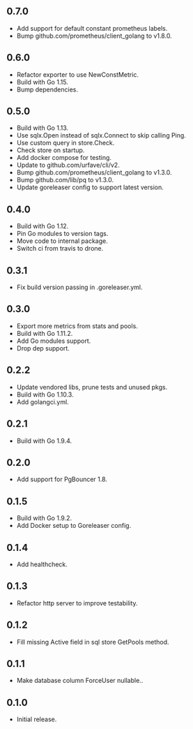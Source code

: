 ## 0.7.0

* Add support for default constant prometheus labels.
* Bump github.com/prometheus/client_golang to v1.8.0.

## 0.6.0

* Refactor exporter to use NewConstMetric.
* Build with Go 1.15.
* Bump dependencies.

## 0.5.0

* Build with Go 1.13.
* Use sqlx.Open instead of sqlx.Connect to skip calling Ping.
* Use custom query in store.Check.
* Check store on startup.
* Add docker compose for testing.
* Update to github.com/urfave/cli/v2.
* Bump github.com/prometheus/client_golang to v1.3.0. 
* Bump github.com/lib/pq to v1.3.0.
* Update goreleaser config to support latest version.

## 0.4.0

* Build with Go 1.12.
* Pin Go modules to version tags.
* Move code to internal package.
* Switch ci from travis to drone.

## 0.3.1

* Fix build version passing in .goreleaser.yml.

## 0.3.0

* Export more metrics from stats and pools. 
* Build with Go 1.11.2.
* Add Go modules support.
* Drop dep support.

## 0.2.2

* Update vendored libs, prune tests and unused pkgs.
* Build with Go 1.10.3.
* Add golangci.yml.

## 0.2.1

* Build with Go 1.9.4.

## 0.2.0

* Add support for PgBouncer 1.8.

## 0.1.5

* Build with Go 1.9.2.
* Add Docker setup to Goreleaser config. 

## 0.1.4

* Add healthcheck.

## 0.1.3

* Refactor http server to improve testability.

## 0.1.2

* Fill missing Active field in sql store GetPools method.

## 0.1.1

* Make database column ForceUser nullable..

## 0.1.0

* Initial release.